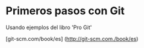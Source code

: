 Primeros pasos con Git
======================

Usando ejemplos del libro 'Pro Git'


[git-scm.com/book/es] (http://git-scm.com./book/es)

